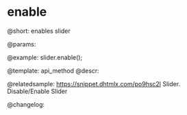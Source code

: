 enable
=============

@short: enables slider


@params:




@example:
slider.enable();


@template: api_method
@descr:

@relatedsample: https://snippet.dhtmlx.com/po9hsc2l	Slider. Disable/Enable Slider



@changelog:


